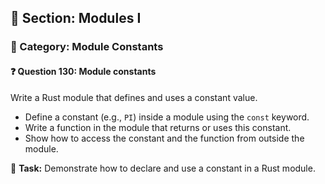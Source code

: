 ## 📘 Section: Modules I  
### 🔹 Category: Module Constants  
#### ❓ Question 130: Module constants

Write a Rust module that defines and uses a constant value.

- Define a constant (e.g., `PI`) inside a module using the `const` keyword.
- Write a function in the module that returns or uses this constant.
- Show how to access the constant and the function from outside the module.

🔧 **Task:** Demonstrate how to declare and use a constant in a Rust module.
